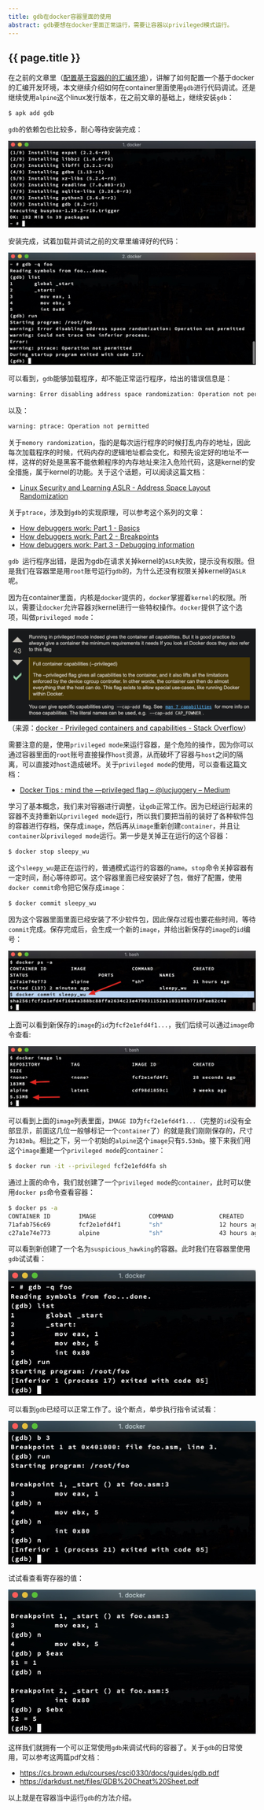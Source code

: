 ```yaml
---
title: gdb在docker容器里面的使用
abstract: gdb要想在docker里面正常运行，需要让容器以privileged模式运行。
---
```


## {{ page.title }}

在之前的文章里（[配置基于容器的的汇编环境](http://weinan.io/2019/05/02/asm.html)），讲解了如何配置一个基于docker的汇编开发环境，本文继续介绍如何在container里面使用`gdb`进行代码调试。还是继续使用`alpine`这个linux发行版本，在之前文章的基础上，继续安装`gdb`：

```bash
$ apk add gdb
```

`gdb`的依赖包也比较多，耐心等待安装完成：

![](https://raw.githubusercontent.com/liweinan/blogpic2019/master/data/may04/7269AD34-0BED-402C-A95D-4A3179160563.png)

安装完成，试着加载并调试之前的文章里编译好的代码：

![](https://raw.githubusercontent.com/liweinan/blogpic2019/master/data/may04/CF39DF94-3205-4B06-AE5E-6B21DB901C10.png)

可以看到，`gdb`能够加载程序，却不能正常运行程序，给出的错误信息是：

```txt
warning: Error disabling address space randomization: Operation not permitted
```

以及：

```txt
warning: ptrace: Operation not permitted
```

关于`memory randomization`，指的是每次运行程序的时候打乱内存的地址，因此每次加载程序的时候，代码内存的逻辑地址都会变化，和预先设定好的地址不一样，这样的好处是黑客不能依赖程序的内存地址来注入危险代码，这是kernel的安全措施，属于kernel的功能。关于这个话题，可以阅读这篇文档：

* [Linux Security and Learning ASLR - Address Space Layout Randomization](https://www.theurbanpenguin.com/aslr-address-space-layout-randomization/)

关于`ptrace`，涉及到`gdb`的实现原理，可以参考这个系列的文章：

* [How debuggers work: Part 1 - Basics](https://eli.thegreenplace.net/2011/01/23/how-debuggers-work-part-1)
* [How debuggers work: Part 2 - Breakpoints](https://eli.thegreenplace.net/2011/01/27/how-debuggers-work-part-2-breakpoints)
* [How debuggers work: Part 3 - Debugging information](https://eli.thegreenplace.net/2011/02/07/how-debuggers-work-part-3-debugging-information)

`gdb `运行程序出错，是因为gdb在请求关掉kernel的`ASLR`失败，提示没有权限。但是我们在容器里是用`root`账号运行`gdb`的，为什么还没有权限关掉kernel的`ASLR`呢。

因为在container里面，内核是`docker`提供的，`docker`掌握着`kernel`的权限。所以，需要让`docker`允许容器对kernel进行一些特权操作。`docker`提供了这个选项，叫做`privileged mode`：

![](https://raw.githubusercontent.com/liweinan/blogpic2019/master/data/may04/F61E0282-F47B-4158-8BBD-585E368AEBC1.png)
（来源：[docker - Privileged containers and capabilities - Stack Overflow](https://stackoverflow.com/questions/36425230/privileged-containers-and-capabilities)）

需要注意的是，使用`privileged mode`来运行容器，是个危险的操作，因为你可以通过容器里面的`root`账号直接操作`host`资源，从而破坏了容器与`host`之间的隔离，可以直接对`host`造成破坏。关于`privileged mode`的使用，可以查看这篇文档：

* [Docker Tips : mind the —privileged flag – @lucjuggery – Medium](https://medium.com/lucjuggery/docker-tips-mind-the-privileged-flag-d6e2ae71bdb4)

学习了基本概念，我们来对容器进行调整，让`gdb`正常工作。因为已经运行起来的容器不支持重新以`privileged mode`运行，所以我们要把当前的装好了各种软件包的容器进行存档，保存成`image`，然后再从`image`重新创建`container`，并且让`container`以`privileged mode`运行。第一步是关掉正在运行的这个容器：

```bash
$ docker stop sleepy_wu
```

这个`sleepy_wu`是正在运行的，普通模式运行的容器的`name`。`stop`命令关掉容器有一定时间，耐心等待即可。这个容器里面已经安装好了包，做好了配置，使用`docker commit`命令把它保存成`image`：

```bash
$ docker commit sleepy_wu
```

因为这个容器里面里面已经安装了不少软件包，因此保存过程也要花些时间，等待`commit`完成。保存完成后，会生成一个新的`image`，并给出新保存的`image`的`id`编号：

![](https://raw.githubusercontent.com/liweinan/blogpic2019/master/data/may04/74001556896023_.pic_hd.jpg)

上面可以看到新保存的`image`的`id`为`fcf2e1efd4f1...`，我们后续可以通过`image`命令查看:

![](https://raw.githubusercontent.com/liweinan/blogpic2019/master/data/may04/E1875CCB-BF8E-4EBC-979D-A7E7692BA041.png)

可以看到上面的`image`列表里面，`IMAGE ID`为`fcf2e1efd4f1...`（完整的`id`没有全部显示，前面这几位一般够标记一个`container`了）的就是我们刚刚保存的，尺寸为`183mb`。相比之下，另一个初始的`alpine`这个`image`只有`5.53mb`。接下来我们用这个`image`重建一个`privileged mode`的`container`：

```bash
$ docker run -it --privileged fcf2e1efd4fa sh
```

通过上面的命令，我们就创建了一个`privileged mode`的`container`，此时可以使用`docker ps`命令查看容器：

```bash
$ docker ps -a
CONTAINER ID        IMAGE               COMMAND             CREATED             STATUS                     PORTS               NAMES
71afab756c69        fcf2e1efd4f1        "sh"                12 hours ago        Up 20 seconds                                  suspicious_hawking
c27a1e74e773        alpine              "sh"                43 hours ago        Exited (255) 2 hours ago                       sleepy_wu
```

可以看到新创建了一个名为`suspicious_hawking`的容器。此时我们在容器里使用`gdb`试试看：

![](https://raw.githubusercontent.com/liweinan/blogpic2019/master/data/may04/47C1FF15-4365-4B93-8614-D8EE7FDE8F06.png)

可以看到`gdb`已经可以正常工作了。设个断点，单步执行指令试试看：

![](https://raw.githubusercontent.com/liweinan/blogpic2019/master/data/may04/C8A1D2AC-7DEA-4C9A-974C-7C283B29E317.png)

试试看查看寄存器的值：

![](https://raw.githubusercontent.com/liweinan/blogpic2019/master/data/may04/6052DFD9-42D5-4454-A0B0-951D2EC411FE.png)

这样我们就拥有一个可以正常使用`gdb`来调试代码的容器了。关于`gdb`的日常使用，可以参考这两篇pdf文档：

* https://cs.brown.edu/courses/csci0330/docs/guides/gdb.pdf
* https://darkdust.net/files/GDB%20Cheat%20Sheet.pdf

以上就是在容器当中运行`gdb`的方法介绍。


